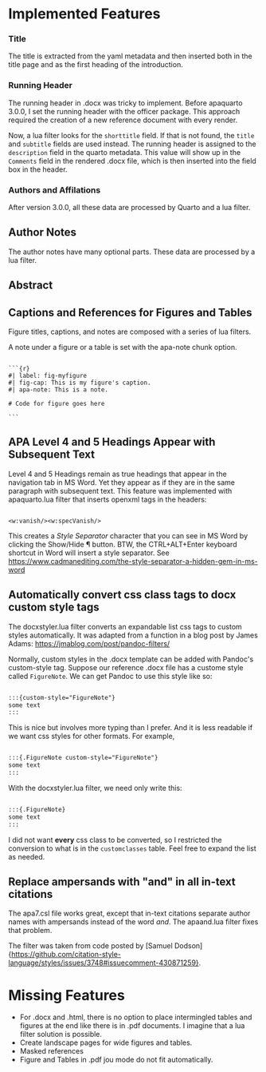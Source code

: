 


# Implemented Features


### Title

The title is extracted from the yaml metadata and then inserted both in the title page and as the first heading of the introduction.

### Running Header

The running header in .docx was tricky to implement. Before apaquarto 3.0.0, I set the running header with the officer package. This approach required the creation of a new reference document with every render. 

Now, a lua filter looks for the `shorttitle` field. If that is not found, the `title` and `subtitle` fields are used instead. The running header is assigned to the `description` field in the quarto metadata. This value will show up in the `Comments` field in the rendered .docx file, which is then inserted into the field box in the header.


### Authors and Affilations

After version 3.0.0, all these data are processed by Quarto and a lua filter.

## Author Notes

The author notes have many optional parts. These data are processed by a lua filter.

## Abstract


## Captions and References for Figures and Tables

Figure titles, captions, and notes are composed with a series of lua filters.

A note under a figure or a table is set with the apa-note chunk option. 

````

```{r}
#| label: fig-myfigure
#| fig-cap: This is my figure's caption.
#| apa-note: This is a note.

# Code for figure goes here

```
````


## APA Level 4 and 5 Headings Appear with Subsequent Text

Level 4 and 5 Headings remain as true headings that appear in the navigation tab in MS Word. Yet they appear as if they are in the same paragraph with subsequent text. This feature was implemented with apaquarto.lua filter that inserts openxml tags in the headers: 

```openxml

<w:vanish/><w:specVanish/>

```
This creates a *Style Separator* character that you can see in MS Word by clicking the Show/Hide ¶ button. BTW, the CTRL+ALT+Enter keyboard shortcut in Word will insert a style separator. See https://www.cadmanediting.com/the-style-separator-a-hidden-gem-in-ms-word

## Automatically convert css class tags to docx custom style tags

The docxstyler.lua filter converts an expandable list css tags to custom styles automatically. It was adapted from a function in a blog post by James Adams: https://jmablog.com/post/pandoc-filters/

Normally, custom styles in the .docx template can be added with Pandoc's custom-style tag. Suppose our reference .docx file has a custome style called `FigureNote`. We can get Pandoc to use this style like so:

```markdown

:::{custom-style="FigureNote"}
some text
:::

```

This is nice but involves more typing than I prefer. And it is less readable if we want css styles for other formats. For example, 

```markdown

:::{.FigureNote custom-style="FigureNote"}
some text
:::

```
With the docxstyler.lua filter, we need only write this:

```markdown

:::{.FigureNote}
some text
:::

```

I did not want **every** css class to be converted, so I restricted the conversion to what is in the `customclasses` table. Feel free to expand the list as needed.


## Replace ampersands with "and" in all in-text citations

The apa7.csl file works great, except that in-text citations separate author names with ampersands instead of the word *and*. The apaand.lua filter fixes that problem.

The filter was taken from code posted by [Samuel Dodson]{https://github.com/citation-style-language/styles/issues/3748#issuecomment-430871259}.


# Missing Features

* For .docx and .html, there is no option to place intermingled tables and figures at the end like there is in .pdf documents. I imagine that a lua filter solution is possible.
* Create landscape pages for wide figures and tables.
* Masked references
* Figure and Tables in .pdf jou mode do not fit automatically.